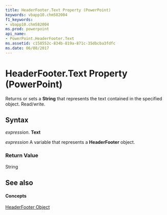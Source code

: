 ```yaml
---
title: HeaderFooter.Text Property (PowerPoint)
keywords: vbapp10.chm582004
f1_keywords:
- vbapp10.chm582004
ms.prod: powerpoint
api_name:
- PowerPoint.HeaderFooter.Text
ms.assetid: c158552c-834b-819a-871c-35dbcba3fdfc
ms.date: 06/08/2017
---
```



# HeaderFooter.Text Property (PowerPoint)

Returns or sets a  **String** that represents the text contained in the specified object. Read/write.


## Syntax

 _expression_. **Text**

 _expression_ A variable that represents a **HeaderFooter** object.


### Return Value

String


## See also


#### Concepts


[HeaderFooter Object](headerfooter-object-powerpoint.md)

